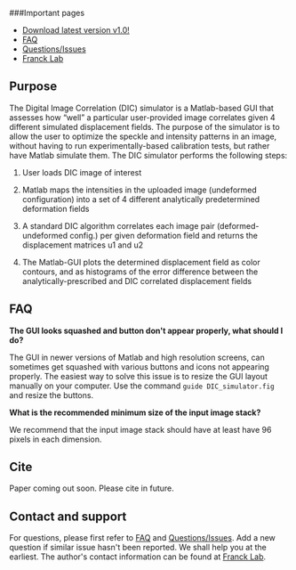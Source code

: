 ###Important pages
* [Download latest version v1.0!](https://github.com/FranckLab/DIC-Simulator/releases)
* [FAQ](https://github.com/FranckLab/DIC-Simulator/blob/master/README.md#faq)
* [Questions/Issues](https://github.com/FranckLab/DIC-Simulator/issues)
* [Franck Lab](http://franck.engin.brown.edu)

## Purpose
The Digital Image Correlation (DIC) simulator is a Matlab-based GUI that assesses how “well” a particular user-provided image correlates given 4 different simulated displacement fields. The purpose of the simulator is to allow the user to optimize the speckle and intensity patterns in an image, without having to run experimentally-based calibration tests, but rather have Matlab simulate them. The DIC simulator performs the following steps:

1. User loads DIC image of interest

2. Matlab maps the intensities in the uploaded image (undeformed configuration) into a set of 4 different analytically predetermined deformation fields

3. A standard DIC algorithm correlates each image pair (deformed-undeformed config.) per given deformation field and returns the displacement matrices u1 and u2

4. The Matlab-GUI plots the determined displacement field as color contours, and as histograms of the error difference between the analytically-prescribed and DIC correlated displacement fields

## FAQ
**The GUI looks squashed and button don't appear properly, what should I do?**

The GUI in newer versions of Matlab and high resolution screens, can sometimes get squashed with various buttons and icons not appearing properly. The easiest way to solve this issue is to resize the GUI layout manually on your computer. Use the command `guide DIC_simulator.fig` and resize the buttons.


**What is the recommended minimum size of the input image stack?**

We recommend that the input image stack should have at least have 96 pixels in each dimension. 


## Cite
Paper coming out soon. Please cite in future. 

## Contact and support
For questions, please first refer to [FAQ](https://github.com/FranckLab/DIC-Simulator/blob/master/README.md#faq) and [Questions/Issues](https://github.com/FranckLab/DIC-Simulator/issues). Add a new question if similar issue hasn't been reported. We shall help you at the earliest. The author's contact information can be found at [Franck Lab](http://franck.engin.brown.edu).
